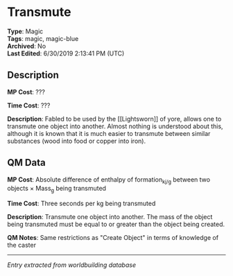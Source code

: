 # Transmute

**Type**: Magic  
**Tags**: magic, magic-blue  
**Archived**: No  
**Last Edited**: 6/30/2019 2:13:41 PM (UTC)

## Description
**MP Cost**:
???

**Time Cost**:
???

**Description**:
Fabled to be used by the [[Lightsworn]] of yore, allows one to transmute one object into another. Almost nothing is understood about this, although it is known that it is much easier to transmute between similar substances (wood into food or copper into iron).

## QM Data
**MP Cost**:
Absolute difference of enthalpy of formation<sub>kj/g</sub> between two objects × Mass<sub>g</sub> being transmuted

**Time Cost**:
Three seconds per kg being transmuted

**Description**:
Transmute one object into another. The mass of the object being transmuted must be equal to or greater than the object being created.

**QM Notes**:
Same restrictions as "Create Object" in terms of knowledge of the caster

---
*Entry extracted from worldbuilding database*

